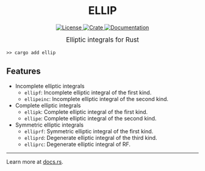 <h1 align="center">
ELLIP
</h1>

<p align="center">
    <a href="https://opensource.org/license/BSD-3-clause">
        <img src="https://img.shields.io/badge/License-BSD--3--Clause-brightgreen.svg" alt="License">
    </a> 
    <a href="https://crates.io/crates/ellip">
        <img src="https://img.shields.io/crates/v/ellip" alt="Crate">
    </a> 
    <a href="https://docs.rs/ellip">
        <img src="https://img.shields.io/badge/Docs-docs.rs-blue" alt="Documentation">
    </a>
</p>

<big><p align="center"> 
Elliptic integrals for Rust 
</p></big>

```shell
>> cargo add ellip
```

## Features
- Incomplete elliptic integrals
    - `ellipf`: Incomplete elliptic integral of the first kind.
    - `ellipeinc`: Incomplete elliptic integral of the second kind.
- Complete elliptic integrals
    - `ellipk`: Complete elliptic integral of the first kind.
    - `ellipe`: Complete elliptic integral of the second kind.
- Symmetric elliptic integrals
    - `elliprf`: Symmetric elliptic integral of the first kind.
    - `elliprd`: Degenerate elliptic integral of the third kind.
    - `elliprc`: Degenerate elliptic integral of RF.

---

Learn more at [docs.rs](https://docs.rs/ellip).